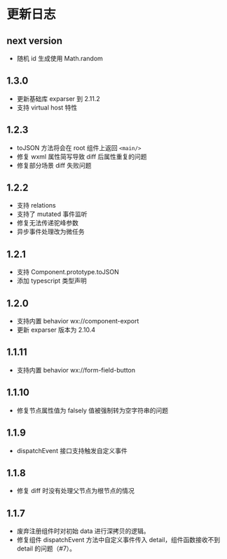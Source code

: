 # 更新日志

## next version

* 随机 id 生成使用 Math.random

## 1.3.0

* 更新基础库 exparser 到 2.11.2
* 支持 virtual host 特性

## 1.2.3

* toJSON 方法将会在 root 组件上返回 `<main/>`
* 修复 wxml 属性简写导致 diff 后属性重复的问题
* 修复部分场景 diff 失败问题

## 1.2.2

* 支持 relations
* 支持了 mutated 事件监听
* 修复无法传递驼峰参数
* 异步事件处理改为微任务

## 1.2.1

* 支持 Component.prototype.toJSON
* 添加 typescript 类型声明

## 1.2.0

* 支持内置 behavior wx://component-export
* 更新 exparser 版本为 2.10.4

## 1.1.11

* 支持内置 behavior wx://form-field-button

## 1.1.10

* 修复节点属性值为 falsely 值被强制转为空字符串的问题

## 1.1.9

* dispatchEvent 接口支持触发自定义事件

## 1.1.8

* 修复 diff 时没有处理父节点为根节点的情况

## 1.1.7

* 废弃注册组件时对初始 data 进行深拷贝的逻辑。
* 修复组件 dispatchEvent 方法中自定义事件传入 detail，组件函数接收不到 detail 的问题（#7）。
